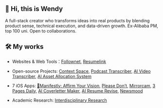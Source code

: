 ## 👋 Hi, this is Wendy

A full-stack creator who transforms ideas into real products by blending product sense, technical execution, and data-driven growth. Ex-Alibaba PM, top 100 uni. Open to collaborations. 


## 🛠️ My works

- Websites & Web Tools：[Follownet](https://www.follownet.online), [Resumelink](https://resumelink.cloud/)

- Open-source Projects: [Context Space](https://github.com/context-space/context-space), [Podcast Transcriber](https://github.com/wendy7756/podcast-transcriber), [AI Video Transcriber](https://github.com/wendy7756/ai-video-transcriber), [AI Asset Allocation System](https://github.com/wendy7756/AI-Asset-allocation)

- 7 iOS Apps: [🌟Manifestly: Affirm Your Vision](https://apps.apple.com/us/app/manifestly-affirm-your-vision/id6753106552), [Please Don’t](https://apps.apple.com/us/app/please-dont-display-messages/id6744848735), [Mirrorcam](https://apps.apple.com/us/app/mirrorcam-reference-camera/id6745373013), [3 Pages Daily](https://apps.apple.com/us/app/3-pages-daily-minimal-journal/id6744717008), [AI Coverletter Maker](https://apps.apple.com/us/app/ai-cover-letter-maker/id6744460792), [AI Resume Revise](https://apps.apple.com/us/app/ai-resume-revise/id6744333973), [Newsmood](https://apps.apple.com/us/app/newsmood-ai-news-sentiment/id6744967206)

- Academic Research: [Interdisciplinary Research](https://wendy7756.github.io/my-research)

